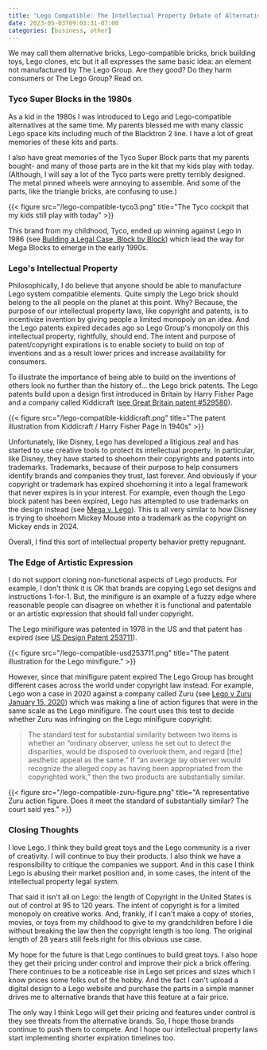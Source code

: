 ```yaml
---
title: "Lego Compatible: The Intellectual Property Debate of Alternative Bricks"
date: 2023-05-03T09:03:31-07:00
categories: [business, other]
---
```


We may call them alternative bricks, Lego-compatible bricks, brick building toys, Lego clones, etc but it all expresses the same basic idea: an element not manufactured by The Lego Group. Are they good? Do they harm consumers or The Lego Group? Read on.

### Tyco Super Blocks in the 1980s

As a kid in the 1980s I was introduced to Lego and Lego-compatible alternatives at the same time. My parents blessed me with many classic Lego space kits including much of the Blacktron 2 line. I have a lot of great memories of these kits and parts.

I also have great memories of the Tyco Super Block parts that my parents bought- and many of those parts are in the kit that my kids play with today. (Although, I will say a lot of the Tyco parts were pretty terribly designed. The metal pinned wheels were annoying to assemble. And some of the parts, like the triangle bricks, are confusing to use.)

{{< figure src="/lego-compatible-tyco3.png" title="The Tyco cockpit that my kids still play with today" >}}

This brand from my childhood, Tyco, ended up winning against Lego in 1986 (see [Building a Legal Case, Block by Block](https://www.nytimes.com/2005/02/02/business/worldbusiness/building-a-legal-case-block-by-block.html)) which lead the way for Mega Blocks to emerge in the early 1990s.

### Lego's Intellectual Property

Philosophically, I do believe that anyone should be able to manufacture Lego system compatible elements. Quite simply the Lego brick should belong to the all people on the planet at this point. Why? Because, the purpose of our intellectual property laws, like copyright and patents, is to incentivize invention by giving people a limited monopoly on an idea. And the Lego patents expired decades ago so Lego Group's monopoly on this intellectual property, rightfully, should end. The intent and purpose of patent/copyright expirations is to enable society to build on top of inventions and as a result lower prices and increase availability for consumers.

To illustrate the importance of being able to build on the inventions of others look no further than the history of... the Lego brick patents. The Lego patents build upon a design first introduced in Britain by Harry Fisher Page and a company called Kiddicraft ([see Great Britain patent #529580](/GB529580A.pdf)).

{{< figure src="/lego-compatible-kiddicraft.png" title="The patent illustration from Kiddicraft / Harry Fisher Page in 1940s" >}}

Unfortunately, like Disney, Lego has developed a litigious zeal and has started to use creative tools to protect its intellectual property. In particular, like Disney, they have started to shoehorn their copyrights and patents into trademarks. Trademarks, because of their purpose to help consumers identify brands and companies they trust, last forever. And obviously if your copyright or trademark has expired shoehorning it into a legal framework that never expires is in your interest. For example, even though the Lego block patent has been expired, Lego has attempted to use trademarks on the design instead (see [Mega v. Lego](https://www.bbc.com/news/business-11302614)). This is all very similar to how Disney is trying to shoehorn Mickey Mouse into a trademark as the copyright on Mickey ends in 2024.

Overall, I find this sort of intellectual property behavior pretty repugnant.

### The Edge of Artistic Expression

I do not support cloning non-functional aspects of Lego products. For example, I don't think it is OK that brands are copying Lego set designs and instructions 1-for-1. But, the minifigure is an example of a fuzzy edge where reasonable people can disagree on whether it is functional and patentable or an artistic expression that should fall under copyright.

The Lego minifigure was patented in 1978 in the US and that patent has expired (see [US Design Patent 253711](/USD253711.pdf)). 

{{< figure src="/lego-compatible-usd253711.png" title="The patent illustration for the Lego minifigure." >}}

However, since that minifigure patent expired The Lego Group has brought different cases across the world under copyright law instead. For example, Lego won a case in 2020 against a company called Zuru (see [Lego v Zuru January 15, 2020](/19-2122-2020-01-15.pdf)) which was making a line of action figures that were in the same scale as the Lego minifigure. The court uses this test to decide whether Zuru was infringing on the Lego minifigure copyright:

> The standard test for substantial similarity between two items is whether an “ordinary observer, unless he set out to detect the disparities, would be disposed to overlook them, and regard [the] aesthetic appeal as the same.” If “an average lay observer would recognize the alleged copy as having been appropriated from the copyrighted work,” then the two products are substantially similar.

{{< figure src="/lego-compatible-zuru-figure.png" title="A representative Zuru action figure. Does it meet the standard of substantially similar? The court said yes." >}}



### Closing Thoughts

I love Lego. I think they build great toys and the Lego community is a river of creativity. I will continue to buy their products. I also think we have a responsibility to critique the companies we support. And in this case I think Lego is abusing their market position and, in some cases, the intent of the intellectual property legal system.

That said it isn't all on Lego: the length of Copyright in the United States is out of control at 95 to 120 years. The intent of copyright is for a limited monopoly on creative works. And, frankly, if I can't make a copy of stories, movies, or toys from my childhood to give to my grandchildren before I die without breaking the law then the copyright length is too long. The original length of 28 years still feels right for this obvious use case.

My hope for the future is that Lego continues to build great toys. I also hope they get their pricing under control and improve their pick a brick offering. There continues to be a noticeable rise in Lego set prices and sizes which I know prices some folks out of the hobby. And the fact I can't upload a digital design to a Lego website and purchase the parts in a simple manner drives me to alternative brands that have this feature at a fair price.

The only way I think Lego will get their pricing and features under control is they see threats from the alternative brands. So, I hope those brands continue to push them to compete. And I hope our intellectual property laws start implementing shorter expiration timelines too.
